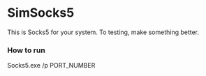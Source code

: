 # SimSocks5
This is Socks5 for your system. To testing, make something better.

### How to run
Socks5.exe /p PORT_NUMBER
